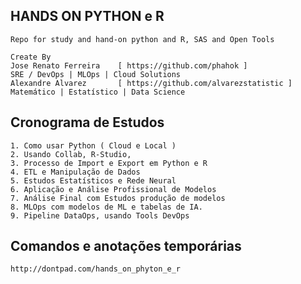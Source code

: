 ## HANDS ON PYTHON e R
    Repo for study and hand-on python and R, SAS and Open Tools
    
    Create By 
    Jose Renato Ferreira    [ https://github.com/phahok ]               SRE / DevOps | MLOps | Cloud Solutions
    Alexandre Alvarez       [ https://github.com/alvarezstatistic ]     Matemático | Estatístico | Data Science

## Cronograma de Estudos
    1. Como usar Python ( Cloud e Local ) 
    2. Usando Collab, R-Studio, 
    3. Processo de Import e Export em Python e R
    4. ETL e Manipulação de Dados
    5. Estudos Estatísticos e Rede Neural
    6. Aplicação e Análise Profissional de Modelos
    7. Análise Final com Estudos produção de modelos
    8. MLOps com modelos de ML e tabelas de IA.
    9. Pipeline DataOps, usando Tools DevOps 

## Comandos e anotações temporárias
    http://dontpad.com/hands_on_phyton_e_r
